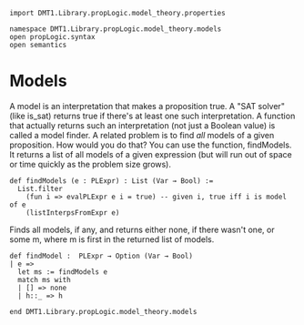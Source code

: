 ```lean
import DMT1.Library.propLogic.model_theory.properties

namespace DMT1.Library.propLogic.model_theory.models
open propLogic.syntax
open semantics
```

# Models

A model is an interpretation that makes a proposition true.
A "SAT solver" (like is_sat) returns true if  there's at least
one such interpretation. A function that actually returns such
an interpretation (not just a Boolean value) is called a model
finder. A related problem is to find *all* models of a given
proposition. How would you do that? You can use the function,
findModels. It returns a list of all models of a given expression
(but will run out of space or time quickly as the problem size
grows).

```lean
def findModels (e : PLExpr) : List (Var → Bool) :=
  List.filter
    (fun i => evalPLExpr e i = true) -- given i, true iff i is model of e
    (listInterpsFromExpr e)
```

Finds all models, if any, and returns either none, if there
wasn't one, or some m, where m is first in the returned list
of models.
```lean
def findModel :  PLExpr → Option (Var → Bool)
| e =>
  let ms := findModels e
  match ms with
  | [] => none
  | h::_ => h

end DMT1.Library.propLogic.model_theory.models
```
